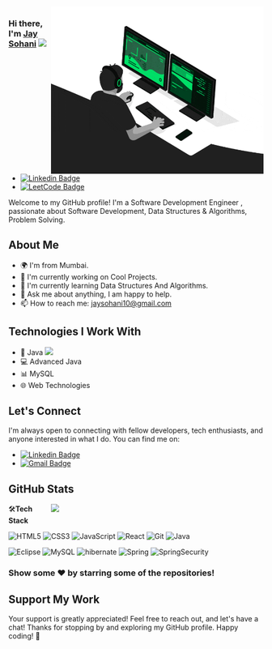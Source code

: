 <img align="right" src="https://github.com/never-code/never-code/blob/main/developer.gif" alt="Coder GIF" width="420" height="330">



### Hi there, I'm <a href="https://www.linkedin.com/in/jay-sohani-9a44a3194/" target="_blank">Jay Sohani</a> <img src="https://media.giphy.com/media/hvRJCLFzcasrR4ia7z/giphy.gif" width="25px">



- [![Linkedin Badge](https://img.shields.io/badge/LinkedIn-0077B5?style=for-the-badge&logo=linkedin&logoColor=white)](https://www.linkedin.com/in/jay-sohani-9a44a3194/)
- [![LeetCode Badge](https://img.shields.io/badge/-LeetCode-FFA116?style=for-the-badge&logo=LeetCode&logoColor=black)](https://leetcode.com/thejzany/)

Welcome to my GitHub profile! I'm a Software Development Engineer , passionate about Software Development, Data Structures & Algorithms, Problem Solving.



## About Me

- 🌍 I'm from Mumbai.
- 💼 I'm currently working on Cool Projects.
- 🌱 I'm currently learning Data Structures And Algorithms.
- 💬 Ask me about anything, I am happy to help.
- 📫 How to reach me: jaysohani10@gmail.com 



## Technologies I Work With

- 🚀 Java <img src="https://media.giphy.com/media/WUlplcMpOCEmTGBtBW/giphy.gif" width="30"> 
- 💻 Advanced Java
- 📊 MySQL
- 🌐 Web Technologies



## Let's Connect

I'm always open to connecting with fellow developers, tech enthusiasts, and anyone interested in what I do. You can find me on:
- [![Linkedin Badge](https://img.shields.io/badge/LinkedIn-0077B5?style=for-the-badge&logo=linkedin&logoColor=white)](https://www.linkedin.com/in/jay-sohani-9a44a3194/)
- [![Gmail Badge](https://img.shields.io/badge/Gmail-D14836?style=for-the-badge&logo=gmail&logoColor=white)](jaysohani10@gmail.com/)




## GitHub Stats

<p>
<a href="https://github.com/anuraghazra/github-readme-stats" title="Go to Source">
      <img align="right" width=420 height="auto" src="https://github-readme-stats.vercel.app/api?username=thejzany&show_icons=true&theme=dark&border_color=61dafb&hide_border=true&include_all_commits=true" />
    </a>
</p>



🛠**Tech Stack**

![HTML5](https://img.shields.io/badge/HTML-239120?style=for-the-badge&logo=html5&logoColor=white)
![CSS3](https://img.shields.io/badge/CSS-239120?&style=for-the-badge&logo=css3&logoColor=white)
![JavaScript](https://img.shields.io/badge/JavaScript-323330?style=for-the-badge&logo=javascript&logoColor=F7DF1E)
![React](https://img.shields.io/badge/React-20232A?style=for-the-badge&logo=react&logoColor=61DAFB)
![Git](https://img.shields.io/badge/GIT-E44C30?style=for-the-badge&logo=git&logoColor=white)
![Java](https://img.shields.io/badge/Java-ED8B00?style=for-the-badge&logo=openjdk&logoColor=white)

![Eclipse](https://img.shields.io/badge/Eclipse-2C2255?style=for-the-badge&logo=eclipse&logoColor=white)
![MySQL](https://img.shields.io/badge/MySQL-005C84?style=for-the-badge&logo=mysql&logoColor=white)
![hibernate](https://img.shields.io/badge/Hibernate-59666C?style=for-the-badge&logo=Hibernate&logoColor=white)
![Spring](https://img.shields.io/badge/Spring-6DB33F?style=for-the-badge&logo=spring&logoColor=white)
![SpringSecurity](https://img.shields.io/badge/Spring_Security-6DB33F?style=for-the-badge&logo=Spring-Security&logoColor=white)




<div>
    <h3>Show some ❤️ by starring some of the repositories!</h3>
</div>



## Support My Work

Your support is greatly appreciated!
Feel free to reach out, and let's have a chat!
Thanks for stopping by and exploring my GitHub profile. Happy coding! 🚀

